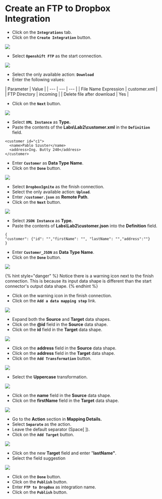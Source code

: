 # Create an FTP to Dropbox Integration

* Click on the **`Integrations`** tab.
* Click on the **`Create Integration`** button.

![](../.gitbook/assets/image%20%28166%29.png)

* Select **`Openshift FTP`** as the start connection.

![](../.gitbook/assets/image%20%2890%29.png)

* Select the only available action: **`Download`**
* Enter the following values:

| Parameter | Value |
| --- | --- | --- |
| File Name Expression | customer.xml |
| FTP Directory | incoming |
| Delete file after download | Yes |

* Click on the **`Next`** button.

![](../.gitbook/assets/image%20%2851%29.png)

* Select **`XML Instance`** as **Type.**
* Paste the contents of the **Labs\Lab2\customer.xml** in the **`Definition`** field.

```text
<customer id="c1">
  <name>Pablo Szuster</name>
  <address>Ing. Butty 240</address>
</customer>
```

* Enter **`Customer`** as **Data Type Name**.
* Click on the **`Done`** button.

![](../.gitbook/assets/image%20%2866%29.png)

* Select **`DropboxIgnite`** as the finish connection.
* Select the only available action: **`Upload`**.
* Enter **`/customer.json`** as **Remote Path**.
* Click on the **`Next`** button.

![](../.gitbook/assets/image%20%28107%29.png)

* Select **`JSON Instance`** as **Type.**
* Paste the contents of **Labs\Lab2\customer.json** into the **Definition** field.

```text
{
"customer": {"id": "","firstName": "", "lastName": "","address":""}
}
```

* Enter **`Customer_JSON`** as **Data Type Name**.
* Click on the **`Done`** button.

![](../.gitbook/assets/image%20%2858%29.png)

{% hint style="danger" %}
Notice there is a warning icon next to the finish connection. This is because its input data shape is different than the start connector's output data shape.
{% endhint %}

* Click on the warning icon in the finish connection.
* Click on the **`Add a data mapping step`** link.

![](../.gitbook/assets/image%20%28155%29.png)

* Expand both the **Source** and **Target** data shapes.
* Click on the **@id** field in the **Source** data shape.
* Click on the **id** field in the **Target** data shape.

![](../.gitbook/assets/image%20%289%29.png)

* Click on the **address** field in the **Source** data shape.
* Click on the **address** field in the **Target** data shape.
* Click on the **`Add Transformation`** button.

![](../.gitbook/assets/image%20%28134%29.png)

* Select the **Uppercase** transformation.

![](../.gitbook/assets/image%20%2830%29.png)

* Click on the **name** field in the **Source** data shape.
* Click on the **firstName** field in the **Target** data shape.

![](../.gitbook/assets/image%20%28120%29.png)

* Go to the **Action** section in **Mapping Details.**
* Select **`Separate`** as the action.
* Leave the default separator \(Space\[ \]\).
* Click on the **`Add Target`** button.

![](../.gitbook/assets/image%20%28136%29.png)

* Click on the new **Target** field and enter "**lastName"**.
* Select the field suggestion

![](../.gitbook/assets/image%20%2869%29.png)

* Click on the **`Done`** button.
* Click on the **`Publish`** button.
* Enter **`FTP to DropBox`** as integration name.
* Click on the **`Publish`** button.

